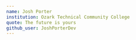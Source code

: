 ```yaml
---
name: Josh Porter
institution: Ozark Technical Community College
quote: The future is yours
github_user: JoshPorterDev
---
```

